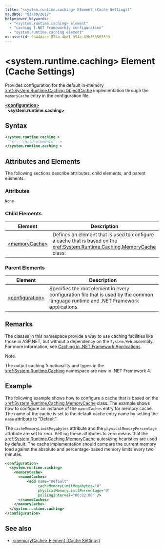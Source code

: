 ```yaml
---
title: "<system.runtime.caching> Element (Cache Settings)"
ms.date: "03/30/2017"
helpviewer_keywords: 
  - "<system.runtime.caching> element"
  - "caching [.NET Framework], configuration"
  - "system.runtime.caching element"
ms.assetid: 9b44daee-874a-4bd1-954e-83bf53565590
---
```

# \<system.runtime.caching> Element (Cache Settings)

Provides configuration for the default in-memory <xref:System.Runtime.Caching.ObjectCache> implementation through the `memoryCache` entry in the configuration file.  
  
[**\<configuration>**](../configuration-element.md)\
&nbsp;&nbsp;**\<system.runtime.caching>**  
  
## Syntax  
  
```xml  
<system.runtime.caching >  
   <!-- child elements -->  
</system.runtime.caching >  
```  
  
## Attributes and Elements

The following sections describe attributes, child elements, and parent elements.  
  
### Attributes

`None`  

### Child Elements

|Element|Description|  
|-------------|-----------------|  
|[\<memoryCache>](memorycache-element-cache-settings.md)|Defines an element that is used to configure a cache that is based on the <xref:System.Runtime.Caching.MemoryCache> class.|  
  
### Parent Elements  
  
|Element|Description|  
|-------------|-----------------|  
|[\<configuration>](../configuration-element.md)|Specifies the root element in every configuration file that is used by the common language runtime and .NET Framework applications.|  
  
## Remarks

The classes in this namespace provide a way to use caching facilities like those in ASP.NET, but without a dependency on the `System.Web` assembly. For more information, see [Caching in .NET Framework Applications](../../../performance/caching-in-net-framework-applications.md).  
  
> [!NOTE]
> The output caching functionality and types in the <xref:System.Runtime.Caching> namespace are new in .NET Framework 4.  
  
## Example

The following example shows how to configure a cache that is based on the <xref:System.Runtime.Caching.MemoryCache> class. The example shows how to configure an instance of the `namedCaches` entry for memory cache. The name of the cache is set to the default cache entry name by setting the `name` attribute to "Default".  
  
The `cacheMemoryLimitMegabytes` attribute and the `physicalMemoryPercentage` attribute are set to zero. Setting these attributes to zero means that the <xref:System.Runtime.Caching.MemoryCache> autosizing heuristics are used by default. The cache implementation should compare the current memory load against the absolute and percentage-based memory limits every two minutes.  
  
```xml  
<configuration>  
  <system.runtime.caching>  
    <memoryCache>  
      <namedCaches>  
          <add name="Default"   
               cacheMemoryLimitMegabytes="0"   
               physicalMemoryLimitPercentage="0"  
               pollingInterval="00:02:00" />  
      </namedCaches>  
    </memoryCache>  
  </system.runtime.caching>  
</configuration>  
```  
  
## See also

- [\<memoryCache> Element (Cache Settings)](memorycache-element-cache-settings.md)
